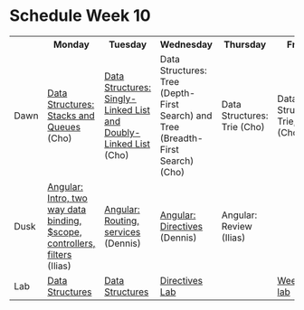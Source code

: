 # Schedule Week 10

<table>
  <tr>
    <th></th>
    <th>Monday</th>
    <th>Tuesday</th>
    <th>Wednesday</th>
    <th>Thursday</th>
    <th>Friday</th>
  </tr>
  <tr>
    <td>Dawn</td>
    <td><a href="https://github.com/sf-wdi-14/notes/blob/master/lectures/week-10/_1_monday/dawn/stack-queue.md">Data Structures: Stacks and Queues</a> (Cho)</td>
    <td><a href="https://github.com/sf-wdi-14/notes/blob/master/lectures/week-10/_2_tuesday/dawn/singly-doubly.md">Data Structures: Singly-Linked List and Doubly-Linked List</a> (Cho)</td>
    <td>Data Structures: Tree (Depth-First Search) and Tree (Breadth-First Search) (Cho)</td>
    <td>Data Structures: Trie (Cho)</td>
    <td>Data Structures: Trie, again (Cho)</td>
  </tr>
  <tr>
    <td>Dusk</td>
    <td><a href="https://github.com/sf-wdi-14/notes/blob/master/lectures/week-10/_1_monday/dusk/angular-intro.md">Angular: Intro, two way data binding, $scope, controllers, filters</a> (Ilias)</td>
    <td><a href="https://github.com/sf-wdi-14/notes/blob/master/lectures/week-10/_2_tuesday/dusk/routing_and_services.md">Angular: Routing, services</a> (Dennis)</td>
    <td><a href="https://github.com/sf-wdi-14/notes/blob/master/lectures/week-10/_3_wednesday/dusk/directives.md">Angular: Directives</a> (Dennis)</td>
    <td>Angular: Review (Ilias)</td>
    <td></td>
  </tr>
  <tr>
    <td>Lab</td>
    <td><a href="https://github.com/sf-wdi-14/data_structures_lab">Data Structures</a></td>
    <td><a href="https://github.com/sf-wdi-14/data_structures_lab">Data Structures</a></td>
    <td><a href="https://github.com/sf-wdi-14/notes/blob/master/assignments/week-10/directives.md">Directives Lab</a></td>
    <td></td>
    <td><a href="https://github.com/sf-wdi-14/notes/blob/master/assignments/week-10/taqueria.md">Weekend lab</a></td>
  </tr>
</table>

